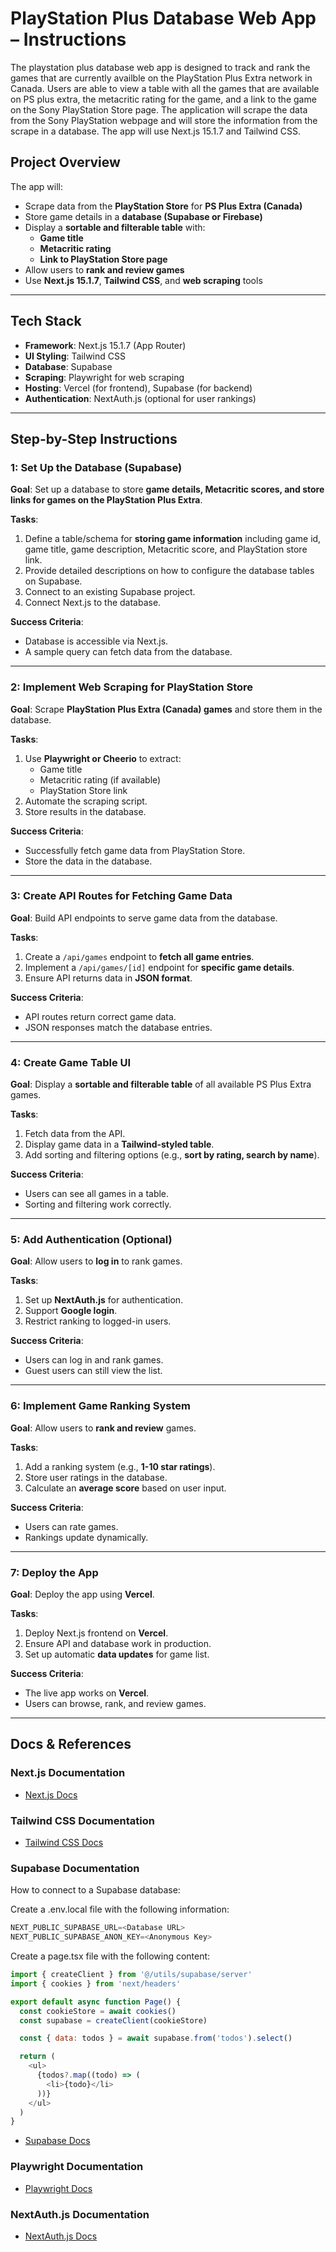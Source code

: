 # **PlayStation Plus Database Web App – Instructions**
The playstation plus database web app is designed to track and rank the games that are currently availble on the PlayStation Plus Extra network in Canada. Users are able to view a table with all the games that are available on PS plus extra, the metacritic rating for the game, and a link to the game on the Sony PlayStation Store page. The application will scrape the data from the Sony PlayStation webpage and will store the information from the scrape in a database. The app will use Next.js 15.1.7 and Tailwind CSS.

## **Project Overview**
The app will:
- Scrape data from the **PlayStation Store** for **PS Plus Extra (Canada)**
- Store game details in a **database (Supabase or Firebase)**
- Display a **sortable and filterable table** with:
  - **Game title**
  - **Metacritic rating**
  - **Link to PlayStation Store page**
- Allow users to **rank and review games**
- Use **Next.js 15.1.7**, **Tailwind CSS**, and **web scraping** tools

---

## **Tech Stack**
- **Framework**: Next.js 15.1.7 (App Router)
- **UI Styling**: Tailwind CSS
- **Database**: Supabase
- **Scraping**: Playwright for web scraping
- **Hosting**: Vercel (for frontend), Supabase (for backend)
- **Authentication**: NextAuth.js (optional for user rankings)

---

## **Step-by-Step Instructions**

### **1: Set Up the Database (Supabase)**
**Goal**: Set up a database to store **game details, Metacritic scores, and store links for games on the PlayStation Plus Extra**.

**Tasks**:
1. Define a table/schema for **storing game information** including game id, game title, game description, Metacritic score, and PlayStation store link.
2. Provide detailed descriptions on how to configure the database tables on Supabase.
3. Connect to an existing Supabase project.
4. Connect Next.js to the database.

**Success Criteria**:
- Database is accessible via Next.js.
- A sample query can fetch data from the database.

---

### **2: Implement Web Scraping for PlayStation Store**
**Goal**: Scrape **PlayStation Plus Extra (Canada) games** and store them in the database.

**Tasks**:
1. Use **Playwright or Cheerio** to extract:
   - Game title
   - Metacritic rating (if available)
   - PlayStation Store link
2. Automate the scraping script.
3. Store results in the database.

**Success Criteria**:
- Successfully fetch game data from PlayStation Store.
- Store the data in the database.

---

### **3: Create API Routes for Fetching Game Data**
**Goal**: Build API endpoints to serve game data from the database.

**Tasks**:
1. Create a `/api/games` endpoint to **fetch all game entries**.
2. Implement a `/api/games/[id]` endpoint for **specific game details**.
3. Ensure API returns data in **JSON format**.

**Success Criteria**:
- API routes return correct game data.
- JSON responses match the database entries.

---

### **4: Create Game Table UI**
**Goal**: Display a **sortable and filterable table** of all available PS Plus Extra games.

**Tasks**:
1. Fetch data from the API.
2. Display game data in a **Tailwind-styled table**.
3. Add sorting and filtering options (e.g., **sort by rating, search by name**).

**Success Criteria**:
- Users can see all games in a table.
- Sorting and filtering work correctly.

---

### **5: Add Authentication (Optional)**
**Goal**: Allow users to **log in** to rank games.

**Tasks**:
1. Set up **NextAuth.js** for authentication.
2. Support **Google login**.
3. Restrict ranking to logged-in users.

**Success Criteria**:
- Users can log in and rank games.
- Guest users can still view the list.

---

### **6: Implement Game Ranking System**
**Goal**: Allow users to **rank and review** games.

**Tasks**:
1. Add a ranking system (e.g., **1-10 star ratings**).
2. Store user ratings in the database.
3. Calculate an **average score** based on user input.

**Success Criteria**:
- Users can rate games.
- Rankings update dynamically.

---

### **7: Deploy the App**
**Goal**: Deploy the app using **Vercel**.

**Tasks**:
1. Deploy Next.js frontend on **Vercel**.
2. Ensure API and database work in production.
3. Set up automatic **data updates** for game list.

**Success Criteria**:
- The live app works on **Vercel**.
- Users can browse, rank, and review games.

---

## **Docs & References**

### Next.js Documentation

- [Next.js Docs](https://nextjs.org/docs)

### Tailwind CSS Documentation

- [Tailwind CSS Docs](https://tailwindcss.com/docs)

### Supabase Documentation

How to connect to a Supabase database:

Create a .env.local file with the following information:

```javascript
NEXT_PUBLIC_SUPABASE_URL=<Database URL>
NEXT_PUBLIC_SUPABASE_ANON_KEY=<Anonymous Key>
```

Create a page.tsx file with the following content:

```javascript
import { createClient } from '@/utils/supabase/server'
import { cookies } from 'next/headers'

export default async function Page() {
  const cookieStore = await cookies()
  const supabase = createClient(cookieStore)

  const { data: todos } = await supabase.from('todos').select()

  return (
    <ul>
      {todos?.map((todo) => (
        <li>{todo}</li>
      ))}
    </ul>
  )
}
```

- [Supabase Docs](https://supabase.com/docs)


### Playwright Documentation

- [Playwright Docs](https://playwright.dev/docs/api/class-playwright)

### NextAuth.js Documentation

- [NextAuth.js Docs](https://next-auth.js.org/) 